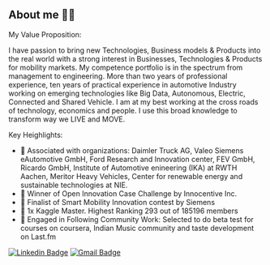 ## About me 🧑🏽‍

My Value Proposition:

I have passion to bring new Technologies, Business models & Products into the real world with a strong interest in Businesses, Technologies & Products for mobility markets. My competence portfolio is in the spectrum from management to engineering. More than two years of professional experience, ten years of practical experience in automotive Industry working on emerging technologies like Big Data, Autonomous, Electric, Connected and Shared Vehicle. I am at my best working at the cross roads of technology, economics and people. I use this broad knowledge to transform way we LIVE and MOVE.

Key Heighlights:
- 💼 Associated with organizations:
Daimler Truck AG, Valeo Siemens eAutomotive GmbH, Ford Research and Innovation center, FEV GmbH, Ricardo GmbH, Institute of Automotive enineering (IKA) at RWTH Aachen, Meritor Heavy Vehicles, Center for renewable energy and sustainable technologies at NIE.
- 🎉 Winner of Open Innovation Case Challenge by Innocentive Inc.
- 🎉 Finalist of Smart Mobility Innovation contest by Siemens
- 🎉 1x Kaggle Master. Highest Ranking 293 out of 185196 members
- 🔭 Engaged in Following Community Work:
Selected to do beta test for courses on coursera, Indian Music community and taste development on Last.fm

[![Linkedin Badge](https://img.shields.io/badge/-Deepak_Raj_Purushothaman-blue?style=flat-square&logo=Linkedin&logoColor=white&link=https://www.linkedin.com/in/deepakrajpurushothaman/)](https://www.linkedin.com/in/deepakrajpurushothaman/) [![Gmail Badge](https://img.shields.io/badge/-deepakrajpurushothaman@gmail.com-c14438?style=flat-square&logo=Gmail&logoColor=white&link=mailto:deepakrajpurushothaman@gmail.com)](mailto:deepakrajpurushothaman@gmail.com)
<!--
**deepakrajpurushothaman/deepakrajpurushothaman** is a ✨ _special_ ✨ repository because its `README.md` (this file) appears on your GitHub profile.

Here are some ideas to get you started:

- 🔭 I’m currently working on ...
- 🤔 I’m looking for help with ...
- 💬 Ask me about ...
- 📫 How to reach me: ...
- 😄 Pronouns: ...
- ⚡ Fun fact: ...
-->

